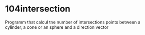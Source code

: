 # 104intersection
Programm that calcul tne number of intersections points between a cylinder, a cone or an sphere and a direction vector

